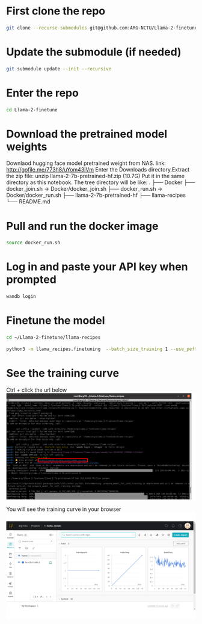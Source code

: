 # First clone the repo
```bash
git clone --recurse-submodules git@github.com:ARG-NCTU/Llama-2-finetune.git
```

# Update the submodule (if needed)
```bash
git submodule update --init --recursive
```

# Enter the repo
```bash
cd Llama-2-finetune
```

# Download the pretrained model weights
Downlaod hugging face model pretrained weight from NAS.
link: http://gofile.me/773h8/uYom43iVm
Enter the Downloads directory.Extract the zip file: unzip llama-2-7b-pretrained-hf.zip (10.7G)
Put it in the same directory as this notebook.
The tree directory will be like:
.
├── Docker
├── docker_join.sh -> Docker/docker_join.sh
├── docker_run.sh -> Docker/docker_run.sh
├── llama-2-7b-pretrained-hf
├── llama-recipes
└── README.md


# Pull and run the docker image
```bash
source docker_run.sh
```

# Log in and paste your API key when prompted
```bash
wandb login
```

# Finetune the model
```bash
cd ~/Llama-2-finetune/llama-recipes
```

```bash
python3 -m llama_recipes.finetuning  --batch_size_training 1 --use_peft --peft_method lora --quantization --use_fp16 --model_name ~/Llama-2-finetune/llama-2-7b-pretrained-hf --output_dir ~/Llama-2-finetune/llama-2-7b-finetuned-PERT --use_wandb
```

# See the training curve
Ctrl + click the url below
![Terminal View](img/enter_wandb.png)

You will see the training curve in your browser
![Training Curve](img/training_curve.png)

